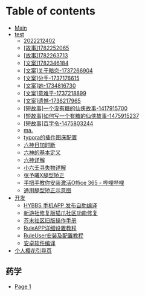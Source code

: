# Table of contents

* [Main](README.md)
* [test](test/README.md)
  * [2022212402](test/2022212402.md)
  * [\[故事\]1782252065](test/\[故事]1782252065.md)
  * [\[故事\]1782263713](test/\[故事]1782263713.md)
  * [\[文案\]1782346184](test/\[文案]1782346184.md)
  * [\[文案\]关于暗恋-1737266904](test/\[文案]关于暗恋-1737266904.md)
  * [\[文案\]分手-1737176615](test/\[文案]分手-1737176615.md)
  * [\[文案\]她-1734816730](test/\[文案]她-1734816730.md)
  * [\[文案\]意难平-1737218899](test/\[文案]意难平-1737218899.md)
  * [\[文案\]遗憾-1736217965](test/\[文案]遗憾-1736217965.md)
  * [\[短故事\]一个没有糖的仙侠故事-1417915700](test/\[短故事]一个没有糖的仙侠故事-1417915700.md)
  * [\[短故事\]如何写一个有糖的仙侠故事-1475915237](test/\[短故事]如何写一个有糖的仙侠故事-1475915237.md)
  * [\[短故事\]百字令-1475803244](test/\[短故事]百字令-1475803244.md)
  * [ma.](test/ma..md)
  * [typora的插件图床配置](test/typora的插件图床配置.md)
  * [六神日加时断](test/六神日加时断.md)
  * [六神的基本定义](test/六神的基本定义.md)
  * [六神详解](test/六神详解.md)
  * [小六壬寻失物详解](test/小六壬寻失物详解.md)
  * [张予曦X腿型矫正](test/张予曦X腿型矫正.md)
  * [手把手教你安装激活Office 365 - 哔哩哔哩](<test/手把手教你安装激活Office 365 - 哔哩哔哩.md>)
  * [通用腿型矫正示意图](test/通用腿型矫正示意图.md)
* [开发](kai-fa/README.md)
  * [HYBBS 手机APP 发布自助编译](kai-fa/hybbs-shou-ji-app-fa-bu-zi-zhu-bian-yi.md)
  * [新游社修复版猫爪社区功能修复](kai-fa/xin-you-she-xiu-fu-ban-mao-zhao-she-qu-gong-neng-xiu-fu-816142882.md)
  * [芥末社区旧版操作手册](kai-fa/jie-mo-she-qu-jiu-ban-cao-zuo-shou-ce.md)
  * [RuleAPP详细设置教程](kai-fa/ruleapp-xiang-xi-she-zhi-jiao-cheng.md)
  * [RuleUser安装及配置教程](kai-fa/ruleuser-an-zhuang-ji-pei-zhi-jiao-cheng-rang-ni-de-ty1856111865.md)
  * [安卓软件编译](kai-fa/an-zhuo-ruan-jian-bian-yi.md)
* [个人樱花引导页](ge-ren-ying-hua-yin-dao-ye.md)

## 药学

* [Page 1](yao-xue/page-1.md)
